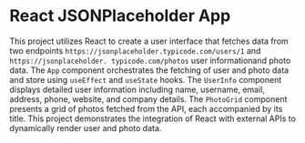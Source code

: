 # React JSONPlaceholder App

This project utilizes React to create a user interface that fetches data from two endpoints `https://jsonplaceholder.typicode.com/users/1` and `https://jsonplaceholder.
typicode.com/photos` user informationand photo data. The `App` component orchestrates the fetching of user and photo data and store using `useEffect` and `useState` hooks. The `UserInfo` component displays detailed user information including name, username,
email, address, phone, website, and company details. The `PhotoGrid` component presents a grid of photos fetched from the API, each accompanied by its title. This project demonstrates 
the integration of React with external APIs to dynamically render user and photo data.


